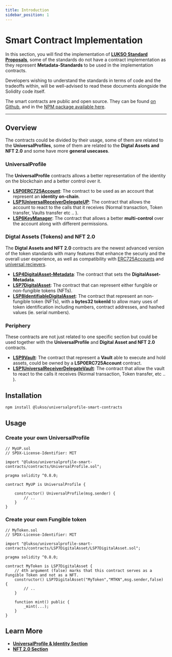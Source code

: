 ```yaml
---
title: Introduction
sidebar_position: 1
---
```


# Smart Contract Implementation

In this section, you will find the implementation of **[LUKSO Standard Proposals](../introduction.md)**, some of the standards do not have a contract implementation as they represent **Metadata-Standards** to be used in the implementation contracts.

Developers wishing to understand the standards in terms of code and the tradeoffs within, will be well-advised to read these documents alongside the Solidity code itself.

The smart contracts are public and open source. They can be found [on Github](https://github.com/lukso-network/lsp-universalprofile-smart-contracts), and in the [NPM package available here](https://www.npmjs.com/package/@lukso/universalprofile-smart-contracts).

---


## Overview

The contracts could be divided by their usage, some of them are related to the **UniversalProfiles**, some of them are related to the **Digtal Assets and NFT 2.0** and some have more **general usecases**.

### UniversalProfile
The **UniversalProfile** contracts allows a better representation of the identity on the blockchain and a better control over it.
- **[LSP0ERC725Account](./lsp0-erc725-account.md)**: The contract to be used as an account that represent an **identity on-chain**.
- **[LSP1UniversalReceiverDelegateUP](./lsp1-universal-receiver-delegate-up.md)**: The contract that allows the account to react to the calls that it receives (Normal transaction, Token transfer, Vaults transfer etc .. ).
- **[LSP6KeyManager](./lsp6-key-manager.md)**: The contract that allows a better **multi-control** over the account along with different permissions.

### Digtal Assets (Tokens) and NFT 2.0
The **Digtal Assets and NFT 2.0** contracts are the newest advanced version of the token standards with many features that enhance the securiy and the overall user experience, as well as compatibility with [ERC725Accounts](../universal-profile/LSP0-Foundation) and [universal recievers](../generic-standards/lsp1-universal-receiver).
- **[LSP4DigitalAsset-Metadata](./lsp4-digital-asset-metadata)**: The contract that sets the **DigitalAsset-Metadata**.
- **[LSP7DigitalAsset](./lsp7-digital-asset.md)**: The contract that can represent either fungible or non-fungible tokens (NFTs).
- **[LSP8IdentifiableDigitalAsset](./lsp8-identifiable-digital-asset.md)**: The contract that represent an non-fungible token (NFTs), with a **bytes32 tokenId** to allow many uses of token identification including numbers, contract addresses, and hashed values (ie. serial numbers).

### Periphery 
These contracts are not just related to one specific section but could be used together with the **UniversalProfile** and **Digital Asset and NFT 2.0** contracts.
- **[LSP9Vault](./lsp9-vault.md)**: The contract that represent a **Vault** able to execute and hold assets, could be owned by a **LSP0ERC725Account** contract.
- **[LSP1UniversalReceiverDelegateVault](./lsp1-universal-receiver-delegate-vault.md)**: The contract that allow the vault to react to the calls it receives (Normal transaction, Token transfer, etc .. ).


## Installation

```bash
npm install @lukso/universalprofile-smart-contracts
```

## Usage


### Create your own UniversalProfile

```solidity
// MyUP.sol
// SPDX-License-Identifier: MIT

import "@lukso/universalprofile-smart-contracts/contracts/UniversalProfile.sol";

pragma solidity ^0.8.0;

contract MyUP is UniversalProfile {

    constructor() UniversalProfile(msg.sender) {
        // ..
    }
}
```

### Create your own Fungible token

```solidity
// MyToken.sol
// SPDX-License-Identifier: MIT

import "@lukso/universalprofile-smart-contracts/contracts/LSP7DigitalAsset/LSP7DigitalAsset.sol";

pragma solidity ^0.8.0;

contract MyToken is LSP7DigitalAsset {
    // 4th argument (false) marks that this contract serves as a Fungible Token and not as a NFT.
    constructor() LSP7DigitalAsset("MyToken","MTKN",msg.sender,false) {
        // ..
    }

    function mint() public {
        _mint(...);
    }
}
```

## Learn More

- **[UniversalProfile & Identity Section](https://youtu.be/SbTo_e3l_Lk?t=1727)**
- **[NFT 2.0 Section](https://youtu.be/hg1Ow6u9QVk)**
